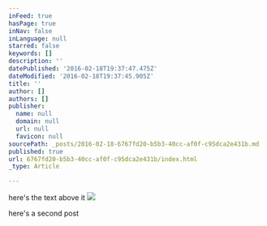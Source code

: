```yaml
---
inFeed: true
hasPage: true
inNav: false
inLanguage: null
starred: false
keywords: []
description: ''
datePublished: '2016-02-18T19:37:47.475Z'
dateModified: '2016-02-18T19:37:45.905Z'
title: ''
author: []
authors: []
publisher:
  name: null
  domain: null
  url: null
  favicon: null
sourcePath: _posts/2016-02-18-6767fd20-b5b3-40cc-af0f-c95dca2e431b.md
published: true
url: 6767fd20-b5b3-40cc-af0f-c95dca2e431b/index.html
_type: Article

---
```

here's the text above it
![](https://the-grid-user-content.s3-us-west-2.amazonaws.com/69ecab12-4e78-4438-8d7c-7df541a2194b.jpg)

here's a second post